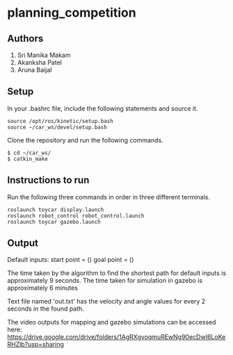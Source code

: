 # planning_competition

## Authors

 1. Sri Manika Makam
 2. Akanksha Patel
 3. Aruna Baijal
 
## Setup 
In your .bashrc file, include the following statements and source it.

```
source /opt/ros/kinetic/setup.bash
source ~/car_ws/devel/setup.bash
```

Clone the repository and run the following commands.

```
$ cd ~/car_ws/
$ catkin_make
```
 
## Instructions to run

Run the following three commands in order in three different terminals.

```
roslaunch toycar display.launch
roslaunch robot_control robot_control.launch 
roslaunch toycar gazebo.launch
```

## Output

Default inputs: 
start point = ()
goal point = ()

The time taken by the algorithm to find the shortest path for default inputs is approximately 9 seconds.
The time taken for simulation in gazebo is approximately 6 minutes

Text file named 'out.txt' has the velocity and angle values for every 2 seconds in the found path.

The video outputs for mapping and gazebo simulations can be accessed here:
https://drive.google.com/drive/folders/1AgRXgyogmuREwNg90ecDwI6LoKeRHZlb?usp=sharing

